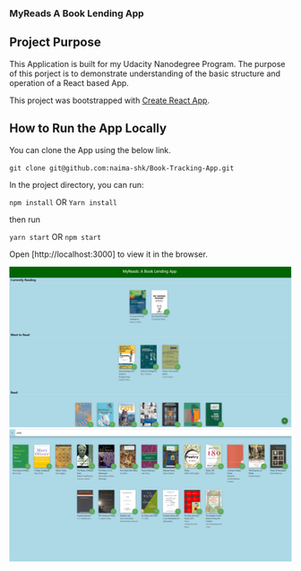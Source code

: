 ### MyReads A Book Lending App

## Project Purpose

This Application is built for my Udacity Nanodegree Program. The purpose of this porject is to demonstrate understanding of the basic structure and operation of a React based App.

This project was bootstrapped with [Create React App](https://github.com/facebook/create-react-app).

## How to Run the App Locally

You can clone the App using the below link.

`git clone git@github.com:naima-shk/Book-Tracking-App.git`

In the project directory, you can run:

`npm install` OR `Yarn install`

then run

`yarn start` OR `npm start`

Open [http://localhost:3000] to view it in the browser.

![](src/Images/book3.PNG)
![](src/Images/book4.PNG)
